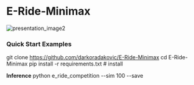 # E-Ride-Minimax


![presentation_image2](https://user-images.githubusercontent.com/84730858/192179820-1a25de27-6fe5-43b3-bbed-7a6ab225b200.jpg)


<h3>Quick Start Examples</h3>


git clone https://github.com/darkoradakovic/E-Ride-Minimax
cd E-Ride-Minimax
pip install -r requirements.txt  # install

<b>Inference</b>
python e_ride_competition --sim 100 --save


